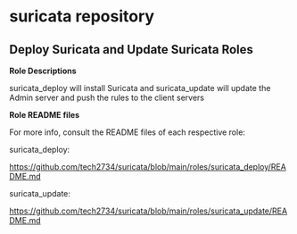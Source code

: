# suricata repository
## **Deploy Suricata and Update Suricata Roles**

**Role Descriptions**

suricata_deploy will install Suricata and suricata_update will update the Admin server and push the rules to the client servers

**Role README files**

For more info, consult the README files of each respective role:

suricata_deploy:

https://github.com/tech2734/suricata/blob/main/roles/suricata_deploy/README.md

suricata_update:

https://github.com/tech2734/suricata/blob/main/roles/suricata_update/README.md